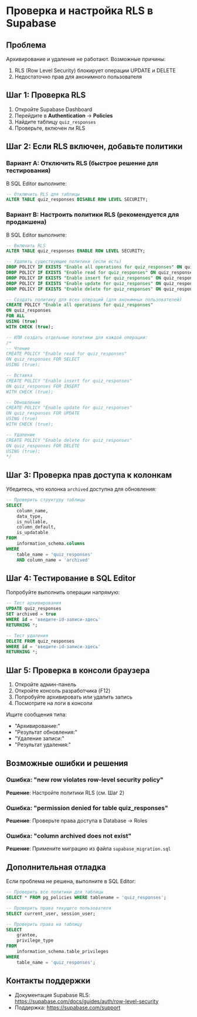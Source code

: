 # Проверка и настройка RLS в Supabase

## Проблема
Архивирование и удаление не работают. Возможные причины:
1. RLS (Row Level Security) блокирует операции UPDATE и DELETE
2. Недостаточно прав для анонимного пользователя

## Шаг 1: Проверка RLS

1. Откройте Supabase Dashboard
2. Перейдите в **Authentication** → **Policies**
3. Найдите таблицу `quiz_responses`
4. Проверьте, включен ли RLS

## Шаг 2: Если RLS включен, добавьте политики

### Вариант A: Отключить RLS (быстрое решение для тестирования)

В SQL Editor выполните:
```sql
-- Отключить RLS для таблицы
ALTER TABLE quiz_responses DISABLE ROW LEVEL SECURITY;
```

### Вариант B: Настроить политики RLS (рекомендуется для продакшена)

В SQL Editor выполните:
```sql
-- Включить RLS
ALTER TABLE quiz_responses ENABLE ROW LEVEL SECURITY;

-- Удалить существующие политики (если есть)
DROP POLICY IF EXISTS "Enable all operations for quiz_responses" ON quiz_responses;
DROP POLICY IF EXISTS "Enable read for quiz_responses" ON quiz_responses;
DROP POLICY IF EXISTS "Enable insert for quiz_responses" ON quiz_responses;
DROP POLICY IF EXISTS "Enable update for quiz_responses" ON quiz_responses;
DROP POLICY IF EXISTS "Enable delete for quiz_responses" ON quiz_responses;

-- Создать политику для всех операций (для анонимных пользователей)
CREATE POLICY "Enable all operations for quiz_responses" 
ON quiz_responses 
FOR ALL 
USING (true) 
WITH CHECK (true);

-- ИЛИ создать отдельные политики для каждой операции:
/*
-- Чтение
CREATE POLICY "Enable read for quiz_responses" 
ON quiz_responses FOR SELECT 
USING (true);

-- Вставка
CREATE POLICY "Enable insert for quiz_responses" 
ON quiz_responses FOR INSERT 
WITH CHECK (true);

-- Обновление
CREATE POLICY "Enable update for quiz_responses" 
ON quiz_responses FOR UPDATE 
USING (true) 
WITH CHECK (true);

-- Удаление
CREATE POLICY "Enable delete for quiz_responses" 
ON quiz_responses FOR DELETE 
USING (true);
*/
```

## Шаг 3: Проверка прав доступа к колонкам

Убедитесь, что колонка `archived` доступна для обновления:
```sql
-- Проверить структуру таблицы
SELECT 
    column_name, 
    data_type, 
    is_nullable,
    column_default,
    is_updatable
FROM 
    information_schema.columns
WHERE 
    table_name = 'quiz_responses'
    AND column_name = 'archived'
```

## Шаг 4: Тестирование в SQL Editor

Попробуйте выполнить операции напрямую:
```sql
-- Тест архивирования
UPDATE quiz_responses 
SET archived = true 
WHERE id = 'введите-id-записи-здесь'
RETURNING *;

-- Тест удаления
DELETE FROM quiz_responses 
WHERE id = 'введите-id-записи-здесь'
RETURNING *;
```

## Шаг 5: Проверка в консоли браузера

1. Откройте админ-панель
2. Откройте консоль разработчика (F12)
3. Попробуйте архивировать или удалить запись
4. Посмотрите на логи в консоли

Ищите сообщения типа:
- "Архивирование:" 
- "Результат обновления:"
- "Удаление записи:"
- "Результат удаления:"

## Возможные ошибки и решения

### Ошибка: "new row violates row-level security policy"
**Решение**: Настройте политики RLS (см. Шаг 2)

### Ошибка: "permission denied for table quiz_responses"
**Решение**: Проверьте права доступа в Database → Roles

### Ошибка: "column archived does not exist"
**Решение**: Примените миграцию из файла `supabase_migration.sql`

## Дополнительная отладка

Если проблема не решена, выполните в SQL Editor:
```sql
-- Проверить все политики для таблицы
SELECT * FROM pg_policies WHERE tablename = 'quiz_responses';

-- Проверить права текущего пользователя
SELECT current_user, session_user;

-- Проверить права на таблицу
SELECT 
    grantee, 
    privilege_type 
FROM 
    information_schema.table_privileges 
WHERE 
    table_name = 'quiz_responses';
```

## Контакты поддержки
- Документация Supabase RLS: https://supabase.com/docs/guides/auth/row-level-security
- Поддержка: https://supabase.com/support